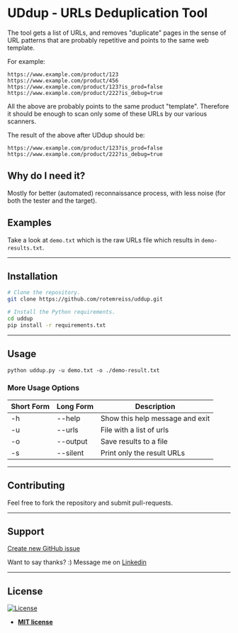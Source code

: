 # UDdup - URLs Deduplication Tool

The tool gets a list of URLs, and removes "duplicate" pages in the sense
of URL patterns that are probably repetitive and points to the same web template.

For example:
```
https://www.example.com/product/123
https://www.example.com/product/456
https://www.example.com/product/123?is_prod=false
https://www.example.com/product/222?is_debug=true
```
All the above are probably points to the same product "template".
Therefore it should be enough to scan only some of these URLs by our various scanners.

The result of the above after UDdup should be:
```
https://www.example.com/product/123?is_prod=false
https://www.example.com/product/222?is_debug=true
```

## Why do I need it?
Mostly for better (automated) reconnaissance process,
with less noise (for both the tester and the target).

## Examples
Take a look at `demo.txt` which is the raw URLs file which results in `demo-results.txt`.

---

## Installation
```bash
# Clone the repository.
git clone https://github.com/rotemreiss/uddup.git

# Install the Python requirements.
cd uddup
pip install -r requirements.txt
```

---
## Usage

`python uddup.py -u demo.txt -o ./demo-result.txt`

### More Usage Options

Short Form    | Long Form            | Description
------------- | -------------------- |-------------
-h            | --help               | Show this help message and exit
-u			  | --urls				 | File with a list of urls
-o			  | --output			 | Save results to a file
-s			  | --silent			 | Print only the result URLs

---
## Contributing
Feel free to fork the repository and submit pull-requests.

---

## Support

[Create new GitHub issue][newissue]

Want to say thanks? :) Message me on <a href="https://www.linkedin.com/in/reissr" target="_blank">Linkedin</a>


---

## License

[![License](http://img.shields.io/:license-mit-blue.svg?style=flat-square)](http://badges.mit-license.org)

- **[MIT license](http://opensource.org/licenses/mit-license.php)**

<!-- Markdown helper -->
[newissue]: https://github.com/rotemreiss/uddup/issues/new
